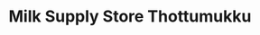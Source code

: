 ---
title: "Milk Supply Store Thottumukku"
url: /thottumukku/milk-supply-store-thottumukku/
shop: dairy
---
